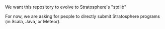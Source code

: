 We want this repository to evolve to Stratosphere's "stdlib"

For now, we are asking for people to directly submit Stratosphere
programs (in Scala, Java, or Meteor).